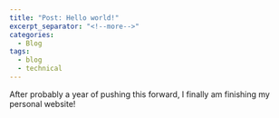 ```yaml
---
title: "Post: Hello world!"
excerpt_separator: "<!--more-->"
categories:
  - Blog
tags:
  - blog
  - technical
---
```


After probably a year of pushing this forward, I finally am finishing my personal website!

